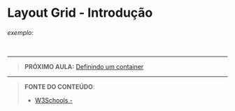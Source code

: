 # Layout Grid - Introdução





###### exemplo:

``` css
```





***

> **PRÓXIMO AULA:** [Definindo um container](../27.2-container)

***


> **FONTE DO CONTEÚDO**:
>
> - [W3Schools - ]()

